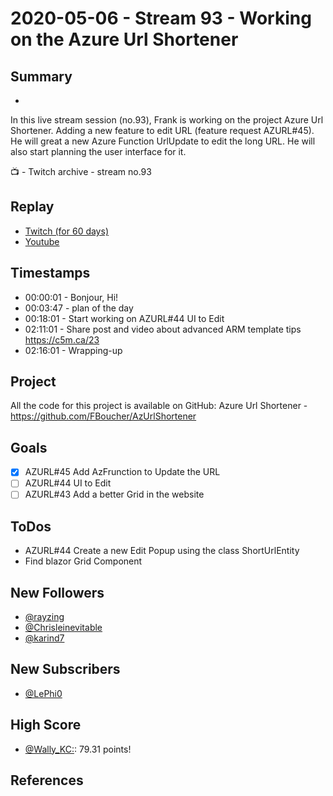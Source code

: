 
# 2020-05-06 - Stream 93 - Working on the Azure Url Shortener

## Summary
-

In this live stream session (no.93), Frank is working on the project Azure Url Shortener. Adding a new feature to edit URL (feature request AZURL#45). He will great a new Azure Function UrlUpdate to edit the long URL. He will also start planning the user interface for it.  

📺 - Twitch archive - stream no.93

## Replay


- [Twitch (for 60 days)](https://www.twitch.tv/videos/612824625)
- [Youtube](https://youtu.be/oOi0i-Zr6TI)


## Timestamps


- 00:00:01 - Bonjour, Hi!
- 00:03:47 - plan of the day
- 00:18:01 - Start working on AZURL#44 UI to Edit
- 02:11:01 - Share post and video about advanced ARM template tips https://c5m.ca/23
- 02:16:01 - Wrapping-up

Project
-------

All the code for this project is available on GitHub: Azure Url Shortener - https://github.com/FBoucher/AzUrlShortener

Goals
-----

- [X] AZURL#45 Add AzFrunction to Update the URL
- [ ] AZURL#44 UI to Edit
- [ ] AZURL#43 Add a better Grid in the website

ToDos
-----
- AZURL#44 Create a new Edit Popup using the class ShortUrlEntity
- Find blazor Grid Component


New Followers
-------------

- [@rayzing](https://www.twitch.tv/rayzing)
- [@Chrisleinevitable](https://www.twitch.tv/Chrisleinevitable)
- [@karind7](https://www.twitch.tv/karind7)


New Subscribers
---------------

- [@LePhi0](https://www.twitch.tv/LePhi0)


High Score
------

- [@Wally_KC:](https://www.twitch.tv/Wally_KC:):  79.31 points!


References
----------

